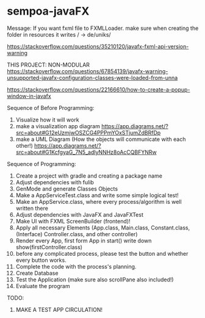 # sempoa-javaFX

Message:
If you want fxml file to FXMLLoader. make sure when creating the folder in resources it writes / -> de/uniks/

https://stackoverflow.com/questions/35210120/javafx-fxml-api-version-warning

THIS PROJECT: NON-MODULAR
https://stackoverflow.com/questions/67854139/javafx-warning-unsupported-javafx-configuration-classes-were-loaded-from-unna

https://stackoverflow.com/questions/22166610/how-to-create-a-popup-window-in-javafx

Sequence of Before Programming:
1. Visualize how it will work
2. make a visualization app diagram https://app.diagrams.net/?src=about#G12eUzmjwOSZCG4PPPmYOxSTjumZdBRfDp
3. make a UML Diagram (How the objects will communicate with each other!) https://app.diagrams.net/?src=about#G1KcfgyaG_7N5_adlyNNHz8oAcCQBFYNRw

Sequence of Programming:
1. Create a project with gradle and creating a package name
2. Adjust dependencies with fulib
3. GenMode and generate Classes Objects
4. Make a AppServiceTest.class and write some simple logical test!
5. Make an AppService.class, where every process/algorithm is well written there
6. Adjust dependencies with JavaFX and JavaFXTest
7. Make UI with FXML ScreenBuilder (frontend)!
8. Apply all necessary Elements (App.class, Main.class, Constant.class, (Interface) Controller.class, and other controller)
9. Render every App, first form App in start() write down show(firstController.class)
10. before any complicated process, please test the button and whether every button works.
11. Complete the code with the process's planning.
12. Create Database
13. Test the Application (make sure also scrollPane also included!)
14. Evaluate the program

TODO:
1. MAKE A TEST APP CIRCULATION!